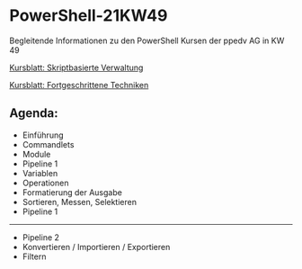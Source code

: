 # PowerShell-21KW49
Begleitende Informationen zu den PowerShell Kursen der ppedv AG in KW 49

[Kursblatt: Skriptbasierte Verwaltung](https://ppedv.de/schulung/kurse/PowershellAdministrationWindowslWMIActiveDirectoryIIS7cmdletspipelinesPs1Skripte.aspx)

[Kursblatt: Fortgeschrittene Techniken](https://ppedv.de/schulung/kurse/PowerShellCorecmdletScriptlernenFortgeschrittenWorkflowProgrammierungSeminarTraining.aspx)

## Agenda:
- Einführung
- Commandlets
- Module
- Pipeline 1
- Variablen
- Operationen
- Formatierung der Ausgabe
- Sortieren, Messen, Selektieren
- Pipeline 1
---
- Pipeline 2
- Konvertieren / Importieren / Exportieren
- Filtern